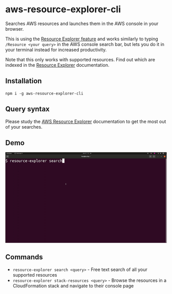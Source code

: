 # aws-resource-explorer-cli 
Searches AWS resources and launches them in the AWS console in your browser.

This is using the [Resource Explorer feature](https://aws.amazon.com/blogs/aws/introducing-aws-resource-explorer-quickly-find-resources-in-your-aws-account/) and works similarly to typing `/Resource <your query>` in the AWS console search bar, but lets you do it in your terminal instead for increased productivity.

Note that this only works with supported resources. Find out which are indexed in the [Resource Explorer](https://docs.aws.amazon.com/resource-explorer/latest/userguide/supported-resource-types.html) documentation.

## Installation
```
npm i -g aws-resource-explorer-cli
```

## Query syntax
Please study the [AWS Resource Explorer](https://docs.aws.amazon.com/resource-explorer/latest/userguide/using-search-query-syntax.html) documentation to get the most out of your searches.

## Demo
![Demo](./images/demo.gif)

## Commands

* `resource-explorer search <query>` - Free text search of all your supported resources
* `resource-explorer stack-resources <query>` - Browse the resources in a CloudFormation stack and navigate to their console page